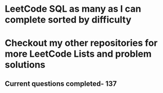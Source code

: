 <h1>LeetCode SQL as many as I can complete sorted by difficulty</h1>
<h1> Checkout my other repositories for more LeetCode Lists and problem solutions</h1>

<h2>Current questions completed- 137</h2>
